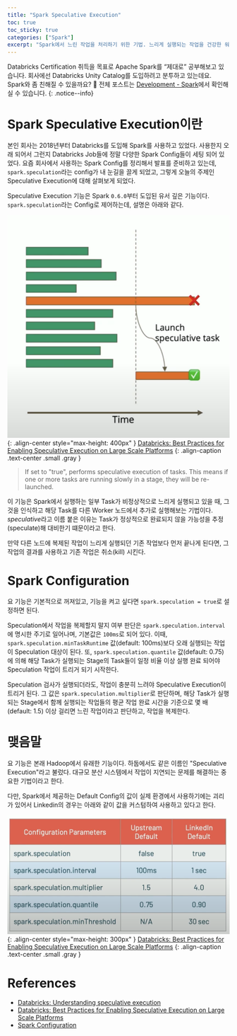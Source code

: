 ```yaml
---
title: "Spark Speculative Execution"
toc: true
toc_sticky: true
categories: ["Spark"]
excerpt: "Spark에서 느린 작업을 처리하기 위한 기법. 느리게 실행되는 작업을 건강한 워커 노드에 복제하여 실행하는 기법."
---
```


Databricks Certification 취득을 목표로 Apache Spark를 “제대로” 공부해보고 있습니다. 회사에선 Databricks Unity Catalog를 도입하려고 분투하고 있는데요. Spark와 좀 친해질 수 있을까요? 🎇 전체 포스트는 [Development - Spark](/topic/development#apache-spark)에서 확인해실 수 있습니다.
{: .notice--info}

# Spark Speculative Execution이란

본인 회사는 2018년부터 Databricks를 도입해 Spark를 사용하고 있었다. 사용한지 오래 되어서 그런지 Databricks Job들에 정말 다양한 Spark Config들이 세팅 되어 있었다. 요즘 회사에서 사용하는 Spark Config를 정리해서 발표를 준비하고 있는데, `spark.speculation`라는 config가 내 눈길을 끌게 되었고, 그렇게 오늘의 주제인 Speculative Execution에 대해 살펴보게 되었다.

Speculative Execution 기능은 Spark `0.6.0`부터 도입된 유서 깊은 기능이다. `spark.speculation`라는 Config로 제어하는데, 설명은 아래와 같다.

![](/images/development/spark/spark-speculative-execution.png){: .align-center style="max-height: 400px" }
[Databricks: Best Practices for Enabling Speculative Execution on Large Scale Platforms](https://youtu.be/MIyQPz_R168?si=yGzbKIASEyG0WEfl)
{: .align-caption .text-center .small .gray }

> If set to "true", performs speculative execution of tasks. This means if one or more tasks are running slowly in a stage, they will be re-launched.	

이 기능은 Spark에서 실행하는 일부 Task가 비정상적으로 느리게 실행되고 있을 때, 그것을 인식하고 해당 Task를 다른 Worker 노드에서 추가로 실행해보는 기법이다. *speculative*라고 이름 붙은 이유는 Task가 정상적으로 완료되지 않을 가능성을 추정(speculate)해 대비한기 떄문이라고 한다.


만약 다른 노드에 복제된 작업이 느리게 실행되던 기존 작업보다 먼저 끝나게 된다면, 그 작업의 결과를 사용하고 기존 작업은 취소(kill) 시킨다.

# Spark Configuration

요 기능은 기본적으로 꺼져있고, 기능을 켜고 싶다면 `spark.speculation = true`로 설정하면 된다.

Speculation에서 작업을 복제할지 말지 여부 판단은 `spark.speculation.interval`에 명시한 주기로 일어나며, 기본값은 `100ms`로 되어 있다. 이때, `spark.speculation.minTaskRuntime` 값(default: 100ms)보다 오래 실행되는 작업이 Speculation 대상이 된다. 또, `spark.speculation.quantile` 값(default: 0.75)에 의해 해당 Task가 실행되는 Stage의 Task들이 일정 비율 이상 실행 완료 되어야 Speculation 작업이 트리거 되기 시작한다.

Speculation 검사가 실행되더라도, 작업이 충분히 느려야 Speculative Execution이 트리거 된다. 그 값은 `spark.speculation.multiplier`로 판단하며, 해당 Task가 실행되는 Stage에서 함께 실행되는 작업들의 평균 작업 완료 시간을 기준으로 몇 배(default: 1.5) 이상 걸리면 느린 작업이라고 판단하고, 작업을 복제한다.

# 맺음말

요 기능은 본래 Hadoop에서 유래한 기능이다. 하둡에서도 같은 이름인 "Speculative Execution"라고 불렀다. 대규모 분산 시스템에서 작업이 지연되는 문제를 해결하는 중요한 기법이라고 한다.

다만, Spark에서 제공하는 Default Config의 값이 실제 환경에서 사용하기에는 괴리가 있어서 Linkedin의 경우는 아래와 같이 값을 커스텀하여 사용하고 있다고 한다.

![](/images/development/spark/spark-speculative-execution-linkedin.png){: .align-center style="max-height: 300px" }
[Databricks: Best Practices for Enabling Speculative Execution on Large Scale Platforms](https://youtu.be/MIyQPz_R168?si=yGzbKIASEyG0WEfl)
{: .align-caption .text-center .small .gray }


# References

- [Databricks: Understanding speculative execution](https://kb.databricks.com/scala/understanding-speculative-execution)
- [Databricks: Best Practices for Enabling Speculative Execution on Large Scale Platforms](https://youtu.be/MIyQPz_R168?si=yGzbKIASEyG0WEfl)
- [Spark Configuration](https://spark.apache.org/docs/latest/configuration.html)

